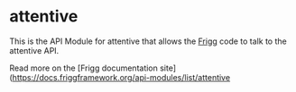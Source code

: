 # attentive
    
This is the API Module for attentive that allows the [Frigg](https://friggframework.org) code to talk to the attentive API.

Read more on the [Frigg documentation site](https://docs.friggframework.org/api-modules/list/attentive